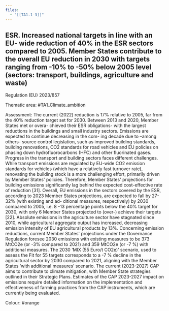 ```yaml
---
files:
  - "[[TA1.1-3]]"
---
```

## ESR. Increased national targets in line with an EU- wide reduction of 40% in the ESR sectors compared to 2005. Member States contribute to the overall EU reduction in 2030 with targets ranging from -10% to -50% below 2005 level (sectors: transport, buildings, agriculture and waste)
Regulation (EU) 2023/857

Thematic area: #TA1_Climate_ambition

Assessment: The current (2022) reduction is 17% relative to 2005, far from the 40% reduction target set for 2030. Between 2013 and 2020, Member States met or overa- chieved their ESR obligations- with the largest reductions in the buildings and small industry sectors. Emissions are expected to continue decreasing in the com- ing decade due to –among others- source control legislation, such as improved building standards, building renovations, CO2 standards for road vehicles and EU policies on phasing down hydrofluorocarbons (HFC) and other fluorinated gases. Progress in the transport and building sectors faces different challenges. While transport emissions are regulated by EU-wide CO2 emission standards for vehicles (which have a relatively fast turnover rate), renovating the building stock is a more challenging effort, primarily driven by Member States' policies. Therefore, Member States' projections for building emissions significantly lag behind the expected cost-effective rate of reduction [31].
Overall, EU emissions in the sectors covered by the ESR, according to 2023 Member States projections, are expected to fall by 27-32% (with existing and ad- ditional measures, respectively) by 2030 compared to 2005, i.e. 8 -13 percentage points below the 40% target for 2030, with only 6 Member States projected to (over-) achieve their targets [22].
Absolute emissions in the agriculture sector have stagnated since 2010, while agricultural aggregate output has increased, decreasing emission intensity of EU agricultural products by 13%.
Concerning emission reductions, current Member States' projections under the Governance Regulation foresee 2030 emissions with existing measures to be 373 MtCO2e (or -3% compared to 2021) and 359 MtCO2e (or -7 %) with additional measures. The 2030 ‘MIX (55 Euro/t CO2e)’ scenario, used to assess the Fit for 55 targets corresponds to a -7 % decline in the agricultural sector by 2030 compared to 2021, aligning with the Member States ‘with additional measures’ scenario. The current (2023-2027) CAP aims to contribute to climate mitigation, with Member State strategies outlined in their Strategic Plans. Estimates of the CAP 2023-2027 impact on emissions require detailed information on the implementation and effectiveness of farming practices from the CAP instruments, which are currently being evaluated.

Colour: #orange